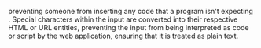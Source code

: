 preventing someone from inserting any code that a program isn't expecting .
Special characters within the input are converted into their respective HTML or URL entities, preventing the input from being interpreted as code or script by the web application, ensuring that it is treated as plain text.